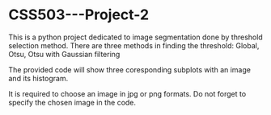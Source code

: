 # CSS503---Project-2
This is a python project dedicated to image segmentation done by threshold selection method.
There are three methods in finding the threshold: Global, Otsu, Otsu with Gaussian filtering

The provided code will show three coresponding subplots with an image and its histogram. 

It is required to choose an image in jpg or png formats. Do not forget to specify the chosen image in the code. 
